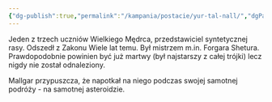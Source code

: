 ```yaml
---
{"dg-publish":true,"permalink":"/kampania/postacie/yur-tal-nall/","dgPassFrontmatter":true}
---
```


Jeden z trzech uczniów Wielkiego Mędrca, przedstawiciel syntetycznej rasy. Odszedł z Zakonu Wiele lat temu. Był mistrzem m.in. Forgara Shetura. Prawdopodobnie powinien być już martwy (był najstarszy z całej trójki) lecz nigdy nie został odnaleziony.

Mallgar przypuszcza, że napotkał na niego podczas swojej samotnej podróży - na samotnej asteroidzie.